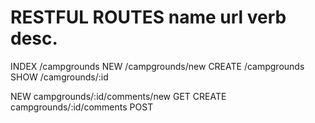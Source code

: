 

RESTFUL ROUTES
name           url                            verb       desc.
==========================================================================
INDEX         /campgrounds
NEW           /campgrounds/new
CREATE        /campgrounds
SHOW          /camgrounds/:id

NEW           campgrounds/:id/comments/new    GET
CREATE        campgrounds/:id/comments        POST